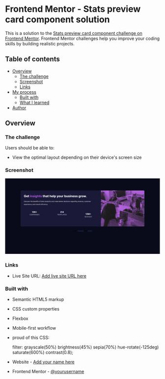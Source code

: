 # Frontend Mentor - Stats preview card component solution

This is a solution to the [Stats preview card component challenge on Frontend Mentor](https://www.frontendmentor.io/challenges/stats-preview-card-component-8JqbgoU62). Frontend Mentor challenges help you improve your coding skills by building realistic projects.

## Table of contents

- [Overview](#overview)
  - [The challenge](#the-challenge)
  - [Screenshot](#screenshot)
  - [Links](#links)
- [My process](#my-process)
  - [Built with](#built-with)
  - [What I learned](#what-i-learned)
- [Author](#author)

## Overview

### The challenge

Users should be able to:

- View the optimal layout depending on their device's screen size

### Screenshot

![](./images/screenshot.png)

### Links

- Live Site URL: [Add live site URL here](https://felipsrosa.github.io/front-end-challenge-1/)

### Built with

- Semantic HTML5 markup
- CSS custom properties
- Flexbox
- Mobile-first workflow

- proud of this CSS:

  filter: grayscale(50%) brightness(45%) sepia(70%) hue-rotate(-125deg)
  saturate(600%) contrast(0.8);

- Website - [Add your name here](https://www.linkedin.com/in/felipe-s-rosa/)
- Frontend Mentor - [@yourusername](https://www.frontendmentor.io/profile/felipsrosa)
